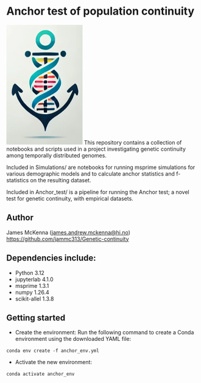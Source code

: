 # Anchor test of population continuity
<img src="anchor_icon.png" alt="anchor" width="200">
This repository contains a collection of notebooks and scripts used in a project investigating genetic continuity among temporally distributed genomes.

Included in Simulations/ are notebooks for running msprime simulations for various demographic models and to calculate anchor statistics and f-statistics on the resulting dataset.

Included in Anchor_test/ is a pipeline for running the Anchor test; a novel test for genetic continuity, with empirical datasets.

## Author
James McKenna (james.andrew.mckenna@hi.no) \
https://github.com/jammc313/Genetic-continuity

## Dependencies include:
* Python 3.12
* jupyterlab 4.1.0
* msprime 1.3.1
* numpy 1.26.4
* scikit-allel 1.3.8

## Getting started
* Create the environment: Run the following command to create a Conda environment using the downloaded YAML file:
```
conda env create -f anchor_env.yml
```
* Activate the new environment: 
```
conda activate anchor_env
```
